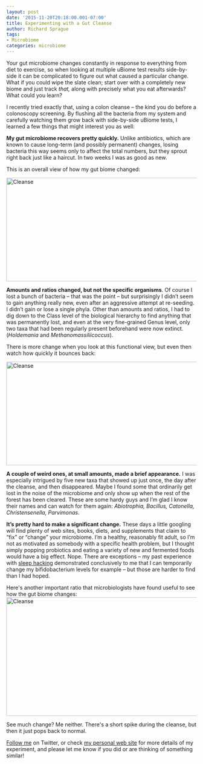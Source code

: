 ```yaml
---
layout: post
date: '2015-11-20T20:18:00.001-07:00'
title: Experimenting with a Gut Cleanse
author: Richard Sprague
tags:
- Microbiome
categories: microbiome
---
```


Your gut microbiome changes constantly in response to everything from diet to exercise, so when looking at multiple uBiome test results side-by-side it can be complicated to figure out what caused a particular change. What if you could wipe the slate clean; start over with a completely new biome and just track *that,* along with precisely what you eat afterwards? What could you learn?

I recently tried exactly that, using a colon cleanse – the kind you do before a colonoscopy screening. By flushing all the bacteria from my system and carefully watching them grow back with side-by-side uBiome tests, I learned a few things that might interest you as well:

**My gut microbiome recovers pretty quickly.** Unlike antibiotics, which are known to cause long-term (and possibly permanent) changes, losing bacteria this way seems only to affect the total numbers, but they sprout right back just like a haircut. In two weeks I was as good as new.

This is an overall view of how my gut biome changed:

<a data-flickr-embed="true"  href="https://www.flickr.com/photos/sprague/22665407364/" title="Cleanse"><img src="https://farm6.staticflickr.com/5754/22665407364_43c604ea91_z.jpg" width="640" height="273" alt="Cleanse"></a><script async src="//embedr.flickr.com/assets/client-code.js" charset="utf-8"></script>


**Amounts and ratios changed, but not the specific organisms**. Of course I lost a bunch of bacteria – that was the point – but surprisingly I didn’t seem to gain anything really new, even after an aggressive attempt at re-seeding. I didn’t gain or lose a single phyla. Other than amounts and ratios, I had to dig down to the Class level of the biological hierarchy to find anything that was permanently lost, and even at the very fine-grained Genus level, only two taxa that had been regularly present beforehand were now extinct. (*Holdemania* and *Methanomassiliicoccus*).

There is more change when you look at this functional view, but even then watch how quickly it bounces back:

<a data-flickr-embed="true"  href="https://www.flickr.com/photos/sprague/22666646263/in/photostream/" title="Cleanse"><img src="https://farm6.staticflickr.com/5833/22666646263_1a083fe751_z.jpg" width="640" height="273" alt="Cleanse"></a><script async src="//embedr.flickr.com/assets/client-code.js" charset="utf-8"></script>

**A couple of weird ones, at small amounts, made a brief appearance.** I was especially intrigued by five new taxa that showed up just once, the day after the cleanse, and then disappeared. Maybe I found some that ordinarily get lost in the noise of the microbiome and only show up when the rest of the forest has been cleared. These are some hardy guys and I’m glad I know their names and can watch for them again: *Abiotrophia, Bacillus, Catonella, Christensenella, Parvimonas*.

**It’s pretty hard to make a significant change.** These days a little googling will find plenty of web sites, books, diets, and supplements that claim to “fix” or “change” your microbiome. I’m a healthy, reasonably fit adult, so I’m not as motivated as somebody with a specific health problem, but I thought simply popping probiotics and eating a variety of new and fermented foods would have a big effect. Nope. There are exceptions – my past experience with [sleep hacking](http://www.ubiomeblog.com/my-ubiome-sleep-hacking-update/) demonstrated conclusively to me that I can temporarily change my bifidobacterium levels for example – but those are harder to find than I had hoped.

Here's another important ratio that microbiologists have found useful to see how the gut biome changes:
<br>
<a data-flickr-embed="true"  href="https://farm6.staticflickr.com/5649/23641636585_0538e59640_b.jpg" title="Cleanse"><img src="https://farm6.staticflickr.com/5639/23267660096_1469b8122d_z.jpg" width="640" height="313" alt="Cleanse"></a><script async src="//embedr.flickr.com/assets/client-code.js" charset="utf-8"></script>

See much change?  Me neither. There's a short spike during the cleanse, but then it just pops back to normal.

[Follow me](http://twitter.com/sprague) on Twitter, or check [my personal web site](http://richardsprague.com/) for more details of my experiment, and please let me know if you did or are thinking of something similar!
